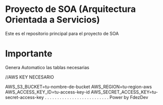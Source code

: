 # Proyecto de SOA (Arquitectura Orientada a Servicios)

Este es el repositorio principal para el proyecto de SOA

# Importante

Genera Automatico las tablas necesarias 

//AWS KEY NECESARIO

AWS_S3_BUCKET=tu-nombre-de-bucket
AWS_REGION=tu-region-aws
AWS_ACCESS_KEY_ID=tu-access-key-id
AWS_SECRET_ACCESS_KEY=tu-secret-access-key
.
.
.
.
.
.
.
.
.
.
.
.
.
.
.
.
.
.
.
.
.
.
.
.
.
.
Power by FdezDev